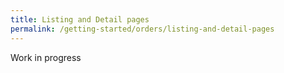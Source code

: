 ```yaml
---
title: Listing and Detail pages
permalink: /getting-started/orders/listing-and-detail-pages
---
```


Work in progress
